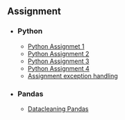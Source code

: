 ## Assignment
* ### Python
   * [Python Assignmet 1](https://github.com/YOHIGH/Assignment/blob/main/Python/Python%20Assignment%201.ipynb)
   * [Python Assignment 2](https://github.com/YOHIGH/Assignment/blob/main/Python/Python%20Assignment%202.ipynb)
   * [Python Assignment 3](https://github.com/YOHIGH/Assignment/blob/main/Python/Python%20Assignment%203.ipynb)
   * [Python Assignment 4](https://github.com/YOHIGH/Assignment/blob/main/Python/Python%20Assignment%204.ipynb)
   * [Assignment exception handling](https://github.com/YOHIGH/Assignment/blob/main/Python/%20Assignment%20exception%20handling.ipynb)
       
* ### Pandas
   *  [Datacleaning Pandas](https://github.com/YOHIGH/Assignment/blob/main/Pandas/Datacleaning%20Pandas.ipynb)

